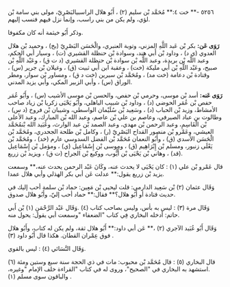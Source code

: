 ٥٢٥٦ -** خت ٤:** مُحَمَّد بْن سليم (٢) ، أَبُو هلال الراسبيالبَصْرِيّ، مولى بني سامة بْن لؤي، ولم يكن من بني راسب، وإنما نزل فيهم فنسب إليهم.

وذكر أَبُو خيثمة أنه كان مكفوفا.

**رَوَى عَن:** بكر بْن عَبد اللَّهِ المزني، وتوبة العنبري، والْحَسَن البَصْرِيّ (بخ) ، وحميد بْن هلال العدوي (ي د) ، وداود بْن أَبي هند، وسوادة بْن حنظلة القشيري (ت) ، وسيار أبي الحكم، وعبد اللَّه بْن بريدة، وعبد اللَّه بْن سوادة بْن حنظلة القشيري (د ت ق) ، وعَبْد اللَّهِ بْن صبيح، وعَبْد اللَّهِ بْن أَبي مليكة (خت) ، وعقبة ابن أَبي ثبيت (ق) ، وغيلان بْن جرير (س) ، وقتادة بْن دعامة (خت مد) ، ومُحَمَّد بْن سيرين (خت د ق) ، ومساور بْن سوار، ومطر الوراق (س) ، وأبي الزبير المكي، وأبي يزيد المدني.

**رَوَى عَنه:** أسد بْن موسى، وحرمي بْن حفص، والحسن بْن موسى الأشيب (س) ، وأَبُو عُمَر حفص بْن عُمَر الحوضي (د) ، وداود بْن شبيب الباهلي، وأَبُو يَحْيَى زكريا بْن زياد صاحب الأمشاط، وزيد بْن الحباب (د) ، وسَعِيد بْن سُلَيْمان الواسطي، وشيبان بْن فروخ (د س) ، وطالوت بن عباد الصيرفي، وعاصم بن علي بْن عاصم، وعبد الله بْن المبارك، وعبد الأعلى بْن الْقَاسِمِ، وعبد الرحمن بْن مهدي، وعبد الصمد بْن عبد الوارث، وعُبَيد الله بْنمُحَمَّد العيشي، وعَمْرو بْن منصور القداح البَصْرِيّ (ر) ، وكامل بْن طلحة الجحدري، ومُحَمَّد بْن الْحَسَن الأسدي (ق) ، وأَبُو النعمان مُحَمَّد بْن الفضل السدوسي عارم (خد) ، ومُحَمَّد بْن يَعْلَى زنبور، ومسلم بْن إِبْرَاهِيم (ق) ، وموسى بْن إِسْمَاعِيل (ي) ، ومؤمل بْن إِسْمَاعِيل (قد) ، وهاني بْن يَحْيَى بْن أَيُّوب، ووكيع بْن الجراح (ت ق) ، ويزيد بْن زريع.

قال عَمْرو بْن علي (١) : كان يَحْيَى لا يحدث عنه، وكَانَ عَبْد الرحمن يحدث عنه،** وسمعت يزيد بْن زريع يقول:** عدلت عَن أبي بكر الهذلي وأبي هلال عمدا.

وَقَال عثمان (٢) بْن سَعِيد الدارمي: قلت ليحيى بْن مَعِين: حماد بْن سلمة أحب إليك في حديث قتادة أو أَبُو هلال؟** فقال:** حماد أحب إليّ، وأَبُو هلال صدوق.

وَقَال مرة (٣) : ليس به بأس، وليس بصاحب كتاب (٤) .وَقَال عَبْد الرَّحْمَنِ (١) بْن أَبي حاتم: أدخله البخاري فِي كتاب "الضعفاء "وسمعت أبي يقول: يحول منه.

وَقَال أَبُو عُبَيد الآجري (٢) ،** عَن أبي داود:** أَبُو هلال ثقة، ولم يكن له كتاب، وأَبُو هلال فوق عِمْران القطان. هكذا قال أَبُو داود (٣) .

وَقَال النَّسَائي (٤) : ليس بالقوي.

قال البخاري (٥) : قال مُحَمَّد بْن محبوب: مات في ذي الحجة سنة سبع وستين ومئة (٦) .استشهد به البخاري في "الصحيح"، وروى له في كتاب "القراءة خلف الإمام "وغيره، والباقون سوى مسلم (١) .
